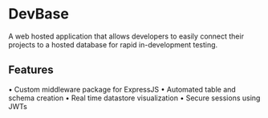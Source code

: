 # DevBase
A web hosted application that allows developers to easily connect their projects to a hosted database for rapid in-development testing.

## Features
• Custom middleware package for ExpressJS
• Automated table and schema creation
• Real time datastore visualization
• Secure sessions using JWTs
